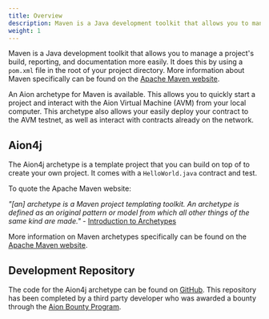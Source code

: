 ```yaml
---
title: Overview
description: Maven is a Java development toolkit that allows you to manage a project's reporting, documentation, and build process more easily. More information about Maven specifically can be found on the Apache Maven website at https://maven.apache.org/.
weight: 1
---
```


Maven is a Java development toolkit that allows you to manage a project's build, reporting, and documentation more easily. It does this by using a `pom.xml` file in the root of your project directory. More information about Maven specifically can be found on the [Apache Maven website](https://maven.apache.org/).

An Aion archetype for Maven is available. This allows you to quickly start a project and interact with the Aion Virtual Machine (AVM) from your local computer. This archetype also allows your easily deploy your contract to the AVM testnet, as well as interact with contracts already on the network.

## Aion4j

The Aion4j archetype is a template project that you can build on top of to create your own project. It comes with a `HelloWorld.java` contract and test.

To quote the Apache Maven website:

_"[an] archetype is a Maven project templating toolkit. An archetype is defined as an original pattern or model from which all other things of the same kind are made."_ - [Introduction to Archetypes](https://maven.apache.org/guides/introduction/introduction-to-archetypes.html)

More information on Maven archetypes specifically can be found on the [Apache Maven website](https://maven.apache.org/guides/introduction/introduction-to-archetypes.html).

## Development Repository

The code for the Aion4j archetype can be found on [GitHub](https://github.com/bloxbean/avm-archetype). This repository has been completed by a third party developer who was awarded a bounty through the [Aion Bounty Program](https://aion.network/bounty/).
